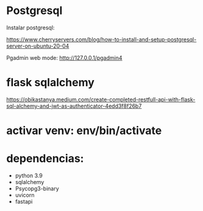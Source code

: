 
# Postgresql

Instalar postgresql:

https://www.cherryservers.com/blog/how-to-install-and-setup-postgresql-server-on-ubuntu-20-04

Pgadmin web mode:  http://127.0.0.1/pgadmin4

# flask sqlalchemy
https://obikastanya.medium.com/create-completed-restfull-api-with-flask-sql-alchemy-and-jwt-as-authenticator-4edd3f8f26b7

# activar venv: env/bin/activate

# dependencias:
- python 3.9
- sqlalchemy
- Psycopg3-binary
- uvicorn
- fastapi
